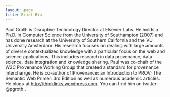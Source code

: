 ```yaml
---
layout: page
title: Brief Bio
---
```


Paul Groth is Disruptive Technology Director at Elsevier Labs. He holds a Ph.D. in Computer Science from the University of Southampton (2007) and has done research at the University of Southern California and the VU University Amsterdam. His research focuses on dealing with large amounts of diverse contextualized knowledge with a particular focus on the web and science applications. This includes research in data provenance, data science, data integration and knowledge sharing. Paul was co-chair of the W3C Provenance Working Group that created a standard for provenance interchange. He is co-author of Provenance: an Introduction to PROV; The Semantic Web Primer: 3rd Edition as well as numerous academic articles. He blogs at http://thinklinks.wordpress.com. You can find him on twitter: @pgroth .
